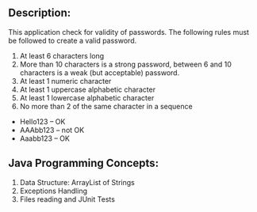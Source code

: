 ## Description:
This application check for validity of passwords. The following rules must be followed to create a valid password.
1.	At least 6 characters long
2.	More than 10 characters is a strong password, between 6 and 10 characters is a weak (but acceptable) password.
3.	At least 1 numeric character
4.	At least 1 uppercase alphabetic character
5.	At least 1 lowercase alphabetic character
6.	No more than 2 of the same character in a sequence
- Hello123 – OK
- AAAbb123 – not OK
- Aaabb123 – OK

## Java Programming Concepts:
1. Data Structure: ArrayList of Strings
2. Exceptions Handling
3. Files reading and JUnit Tests
